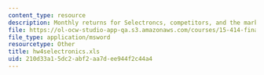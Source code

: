 ```yaml
---
content_type: resource
description: Monthly returns for Selectroncs, competitors, and the market portfolio
file: https://ol-ocw-studio-app-qa.s3.amazonaws.com/courses/15-414-financial-management-summer-2003/210d33a15dc2abf2aa7dee944f2c44a4_hw4selectronics.xls
file_type: application/msword
resourcetype: Other
title: hw4selectronics.xls
uid: 210d33a1-5dc2-abf2-aa7d-ee944f2c44a4
---
```

